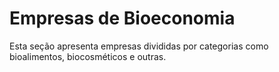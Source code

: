 # Empresas de Bioeconomia

Esta seção apresenta empresas divididas por categorias como bioalimentos, biocosméticos e outras.